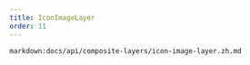 ```yaml
---
title: IconImageLayer
order: 11
---
```


`markdown:docs/api/composite-layers/icon-image-layer.zh.md`
